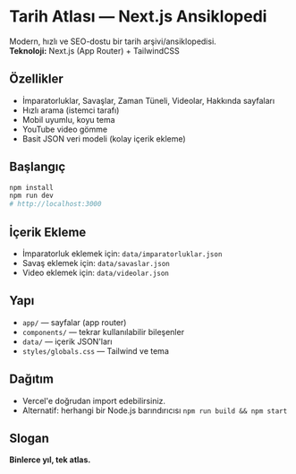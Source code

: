 # Tarih Atlası — Next.js Ansiklopedi

Modern, hızlı ve SEO-dostu bir tarih arşivi/ansiklopedisi.  
**Teknoloji:** Next.js (App Router) + TailwindCSS

## Özellikler
- İmparatorluklar, Savaşlar, Zaman Tüneli, Videolar, Hakkında sayfaları
- Hızlı arama (istemci tarafı)
- Mobil uyumlu, koyu tema
- YouTube video gömme
- Basit JSON veri modeli (kolay içerik ekleme)

## Başlangıç
```bash
npm install
npm run dev
# http://localhost:3000
```

## İçerik Ekleme
- İmparatorluk eklemek için: `data/imparatorluklar.json`
- Savaş eklemek için: `data/savaslar.json`
- Video eklemek için: `data/videolar.json`

## Yapı
- `app/` — sayfalar (app router)
- `components/` — tekrar kullanılabilir bileşenler
- `data/` — içerik JSON'ları
- `styles/globals.css` — Tailwind ve tema

## Dağıtım
- Vercel'e doğrudan import edebilirsiniz.
- Alternatif: herhangi bir Node.js barındırıcısı `npm run build && npm start`

## Slogan
**Binlerce yıl, tek atlas.**
